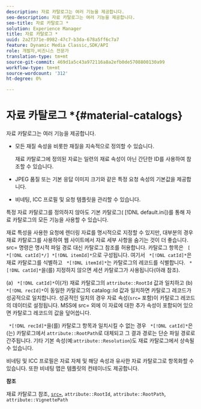 ```yaml
---
description: 자료 카탈로그는 여러 기능을 제공합니다.
seo-description: 자료 카탈로그는 여러 기능을 제공합니다.
seo-title: 자료 카탈로그 *
solution: Experience Manager
title: 자료 카탈로그 *
uuid: 2a2f371e-0982-47c7-b3da-678a5ff6c7a7
feature: Dynamic Media Classic,SDK/API
role: 개발자,비즈니스 전문가
translation-type: tm+mt
source-git-commit: 469d1a5c43a972116a8a2efb0de5708800130a99
workflow-type: tm+mt
source-wordcount: '312'
ht-degree: 0%

---
```



# 자료 카탈로그 *{#material-catalogs}

자료 카탈로그는 여러 기능을 제공합니다.

* 모든 재질 속성을 비롯한 재질을 지속적으로 정의할 수 있습니다.

   재료 카탈로그에 정의된 자료는 일련의 재료 속성이 아닌 간단한 ID를 사용하여 참조할 수 있습니다.
* JPEG 품질 또는 기본 응답 이미지 크기와 같은 특정 요청 속성의 기본값을 제공합니다.
* 비네팅, ICC 프로필 및 요청 템플릿을 관리할 수 있습니다.

특정 자료 카탈로그를 정의하지 않아도 기본 카탈로그( [!DNL default.ini])를 통해 자료 카탈로그의 모든 기능을 사용할 수 있습니다.

재료 특성을 사용한 요청에 렌더링 자료를 명시적으로 지정할 수 있지만, 대부분의 경우 재료 카탈로그를 사용하여 웹 사이트에서 자료 세부 사항을 숨기는 것이 더 좋습니다. src= 명령은 명시적 파일 경로 대신 카탈로그 참조를 허용합니다. 카탈로그 항목은 ` [ *[!DNL catId]*/] *[!DNL itemId]*`으로 구성됩니다. 여기서 ` *[!DNL catId]*`은 재료 카탈로그를 식별하고 ` *[!DNL itemId]*`는 카탈로그의 레코드를 식별합니다. ` *[!DNL catId]*`을(를) 지정하지 않으면 세션 카탈로그가 사용됩니다(아래 참조).

(a) ` *[!DNL catId]*`이(가) 재료 카탈로그의 `attribute::RootId` 값과 일치하고 (b) ` *[!DNL recId]*`이 동일한 카탈로그의 catalog::Id 값과 일치하면 카탈로그 레코드가 성공적으로 일치합니다. 성공적인 일치의 경우 자료 속성(`src=` 포함)이 카탈로그 레코드의 데이터로 설정됩니다. MSS에 src= 외에 이 자료에 대한 추가 속성이 포함되어 있으면 카탈로그 레코드의 값을 덮어씁니다.

` *[!DNL recId]*`을(를) 카탈로그 항목과 일치시킬 수 없는 경우 ` *[!DNL catId]*`은(는) 카탈로그에서 `attribute::RootPath`로 대체되고 그 결과 경로는 단순 파일 경로로 간주됩니다. 기타 기본 속성(예:`attribute::Resolution`)도 재료 카탈로그에서 상속될 수 있습니다.

비네팅 및 ICC 프로필은 자료 자체 및 해당 속성과 유사한 자료 카탈로그로 항목화할 수 있습니다. 또한 비네팅 맵은 템플릿의 컨테이너도 제공합니다.

**참조**

재료 카탈로그 참조, [ `src=`](../../../../../../ir-api/http-protocol/image-rendering-api-ref/c-ir-http-protocol-ref/c-ir-http-protocol-command-reference/r-ir-src.md#reference-62c98abad22149d68d405ed6aaff8272), `attribute::RootId`, `attribute::RootPath`, `attribute::VignettePath`
